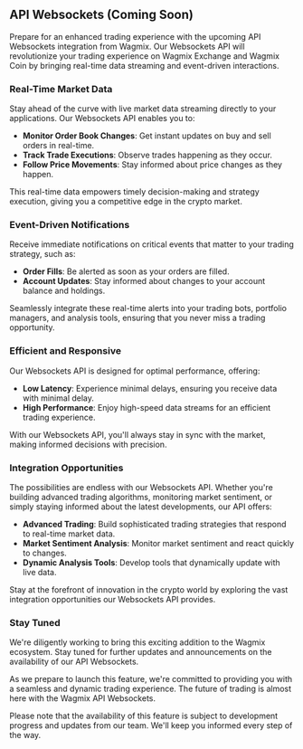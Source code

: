 ## API Websockets (Coming Soon)

Prepare for an enhanced trading experience with the upcoming API Websockets integration from Wagmix. Our Websockets API will revolutionize your trading experience on Wagmix Exchange and Wagmix Coin by bringing real-time data streaming and event-driven interactions.

### Real-Time Market Data

Stay ahead of the curve with live market data streaming directly to your applications. Our Websockets API enables you to:

- **Monitor Order Book Changes**: Get instant updates on buy and sell orders in real-time.
- **Track Trade Executions**: Observe trades happening as they occur.
- **Follow Price Movements**: Stay informed about price changes as they happen.

This real-time data empowers timely decision-making and strategy execution, giving you a competitive edge in the crypto market.

### Event-Driven Notifications

Receive immediate notifications on critical events that matter to your trading strategy, such as:

- **Order Fills**: Be alerted as soon as your orders are filled.
- **Account Updates**: Stay informed about changes to your account balance and holdings.

Seamlessly integrate these real-time alerts into your trading bots, portfolio managers, and analysis tools, ensuring that you never miss a trading opportunity.

### Efficient and Responsive

Our Websockets API is designed for optimal performance, offering:

- **Low Latency**: Experience minimal delays, ensuring you receive data with minimal delay.
- **High Performance**: Enjoy high-speed data streams for an efficient trading experience.

With our Websockets API, you'll always stay in sync with the market, making informed decisions with precision.

### Integration Opportunities

The possibilities are endless with our Websockets API. Whether you're building advanced trading algorithms, monitoring market sentiment, or simply staying informed about the latest developments, our API offers:

- **Advanced Trading**: Build sophisticated trading strategies that respond to real-time market data.
- **Market Sentiment Analysis**: Monitor market sentiment and react quickly to changes.
- **Dynamic Analysis Tools**: Develop tools that dynamically update with live data.

Stay at the forefront of innovation in the crypto world by exploring the vast integration opportunities our Websockets API provides.

### Stay Tuned

We're diligently working to bring this exciting addition to the Wagmix ecosystem. Stay tuned for further updates and announcements on the availability of our API Websockets.

As we prepare to launch this feature, we're committed to providing you with a seamless and dynamic trading experience. The future of trading is almost here with the Wagmix API Websockets.

Please note that the availability of this feature is subject to development progress and updates from our team. We'll keep you informed every step of the way.
